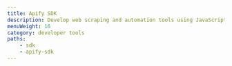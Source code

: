 ```yaml
---
title: Apify SDK
description: Develop web scraping and automation tools using JavaScript/Node.js and headless Chrome and Puppeteer. Build Apify actors locally or upload to the Apify cloud.
menuWeight: 16
category: developer tools
paths:
    - sdk
    - apify-sdk
---
```



